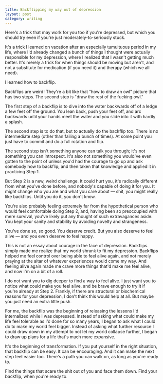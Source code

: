 ```yaml
---
title: Backflipping my way out of depression
layout: post
category: writing
---
```

Here's a trick that may work for you too if you're depressed, but which you should try even if you're just moderately-to-seriously stuck.

It's a trick I learned on vacation after an especially tumultuous period in my life, where I'd already changed a bunch of things I thought were actually responsible for my depression, where I realized that I wasn't getting much better. It's merely a trick for when things should be moving but aren't, and not a substitute for medication (if you need it) and therapy (which we all need).

I learned how to backflip.

Backflips are weird! They're a bit like that "how to draw an owl" picture that has two steps. The second step is "draw the rest of the fucking owl."

The first step of a backflip is to dive into the water backwards off of a ledge a few feet off the ground. You lean back, push your feet off, and arc backwards until your hands meet the water and you slide into it with hardly a splash.

The second step is to do that, but to actually do the backflip too. There is no intermediate step (other than failing a bunch of times). At some point you just have to commit and do a full rotation and flip.

The second step isn't something anyone can talk you through; it's not something you can introspect. It's also not something you would've even gotten to the point of unless you'd had the courage to go up and ask somebody how to backflip, and then taken that knowledge and applied it in practicing Step 1.

But Step 2 is a new, weird challenge. It could hurt you, it's radically different from what you've done before, and nobody's capable of doing it for you. It might change who you are and what you care about — shit, you might really like backflips. Until you do it, you don't know.

You're also probably feeling extremely far from the hypothetical person who would feel comfortable doing Step 2, and, having been so preoccupied with mere survival, you've likely put any thought of such extravagances aside. You kept your sanity and stability by avoiding novelty and strangeness.

You've done so, so good. You deserve credit. But you also deserve to feel alive — and you even deserve to feel happy.

This is not an essay about courage in the face of depression. Backflips simply made me realize that my world shrunk to fit my depression. Backflips helped me feel control over being able to feel alive again, and not merely praying at the altar of whatever experiences would come my way. And feeling alive again made me crave more things that'd make me feel alive, and now I'm on a bit of a roll.

I do not want you to dig deeper to find a way to feel alive. I just want you to notice what could make you feel alive, and be brave enough to try it if you're already at Step 2. Frankly, if there are structural or biochemical reasons for your depression, I don't think this would help at all. But maybe you just need an extra little push.

For me, the backflip was the beginning of releasing the lessons I'd internalized while I was depressed. Instead of asking what could make my life feel tolerable as I'd done for so many years, I began to ask what I could do to make my world feel bigger. Instead of asking what further resource I could draw down in my attempt to not let my world collapse further, I began to draw up plans for a life that's much more expansive.

It's the beginning of transformation. If you put yourself in the right situation, that backflip can be easy. It can be encouraging. And it can make the next step feel easier too. There's a path you can walk on, as long as you're ready to.

Find the things that scare the shit out of you and face them down. Find your backflip, when you're ready to.